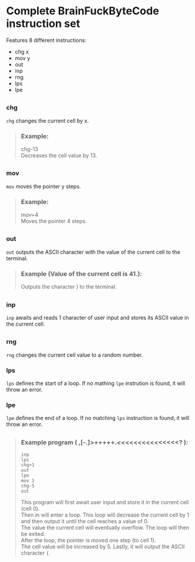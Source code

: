 # Complete BrainFuckByteCode instruction set
Features 8 different instructions:
- chg x
- mov y
- out
- inp
- rng
- lps
- lpe
##
### chg
`chg` changes the current cell by x.  
> ### Example:
> chg-13  
> Decreases the cell value by 13.
> ##
### mov
`mov` moves the pointer y steps.
> ### Example:
> mov+4  
> Moves the pointer 4 steps.
##
### out
`out` outputs the ASCII character with the value of the current cell to the terminal.
> ### Example (Value of the current cell is 41.):
> Outputs the character ) to the terminal.
##
### inp
`inp` awaits and reads 1 character of user input and stores its ASCII value in the current cell.
##
### rng
`rng` changes the current cell value to a random number.
### lps
`lps` defines the start of a loop. If no mathing `lpe` instrution is found, it will throw an error.
  
### lpe
`lpe` defines the end of a loop. If no matching `lps` instruction is found, it will throw an error.
##
> ### Example program ( **,[-.]>+++++.<<<<<<<<<<<<<<<?** ):
> ```
> inp
> lps
> chg+1
> out
> lpe
> mov 1
> chg-5
> out
> ```
> This program will first await user input and store it in the current cell (cell 0).  
> Then in will enter a loop.
> This loop will decrease the current cell by 1 and then output it until the cell reaches a value of 0.  
> The value the current cell will eventually overflow.
> The loop will then be exited.  
> After the loop, the pointer is moved one step (to cell 1).  
> The cell value will be increased by 5.
> Lastly, it will output the ASCII character `{`.
